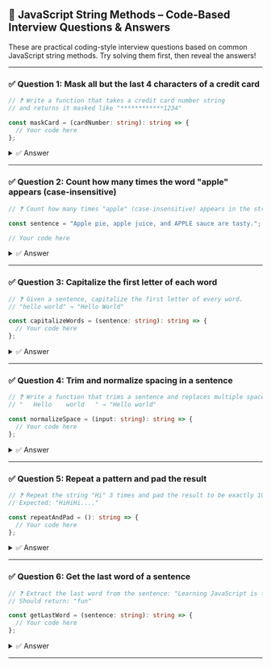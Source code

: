 ## 🧵 JavaScript String Methods – Code-Based Interview Questions & Answers

These are practical coding-style interview questions based on common JavaScript string methods. Try solving them first, then reveal the answers!

---

### ✅ Question 1: Mask all but the last 4 characters of a credit card

```ts
// ❓ Write a function that takes a credit card number string
// and returns it masked like "************1234"

const maskCard = (cardNumber: string): string => {
  // Your code here
};
```

<details>
<summary>✅ Answer</summary>

```ts
const maskCard = (cardNumber: string): string => {
  return cardNumber.slice(-4).padStart(cardNumber.length, '*');
};
```
</details>

---

### ✅ Question 2: Count how many times the word "apple" appears (case-insensitive)

```ts
// ❓ Count how many times "apple" (case-insensitive) appears in the string

const sentence = "Apple pie, apple juice, and APPLE sauce are tasty.";

// Your code here
```

<details>
<summary>✅ Answer</summary>

```ts
const countApples = sentence.match(/apple/gi)?.length || 0;
```

- without using regex

```ts
const sentence = “Apple pie, apple juice, and APPLE sauce are tasty.”;

const lower = sentence.toLowerCase();
const words = lower.split(” “);
let count = 0;

for (let word of words) {
// Remove common punctuation from the word
word = word.replace(”,”, “”).replace(”.”, “”);

if (word === “apple”) {
count++;
}
}

console.log(“Apple count:”, count); // Output: 3
```
</details>

---

### ✅ Question 3: Capitalize the first letter of each word

```ts
// ❓ Given a sentence, capitalize the first letter of every word.
// "hello world" → "Hello World"

const capitalizeWords = (sentence: string): string => {
  // Your code here
};
```

<details>
<summary>✅ Answer</summary>

```ts
const capitalizeWords = (sentence: string): string => {
  return sentence.replace(/\b\w/g, char => char.toUpperCase());
};
```
- without using regex

```ts
const capitalizeWords = (sentence: string): string => {
return sentence
.split(” “)
.map(word =>
word.charAt(0).toUpperCase() + word.slice(1)
)
.join(” “);
};

// Example usage
console.log(capitalizeWords(“hello world”)); // “Hello World”
```
</details>

---

### ✅ Question 4: Trim and normalize spacing in a sentence

```ts
// ❓ Write a function that trims a sentence and replaces multiple spaces with a single space.
// "   Hello    world   " → "Hello world"

const normalizeSpace = (input: string): string => {
  // Your code here
};
```

<details>
<summary>✅ Answer</summary>

```ts
const normalizeSpace = (input: string): string => {
  return input.trim().split(" ").filter(Boolean).join(" ");
};
```
</details>

---

### ✅ Question 5: Repeat a pattern and pad the result

```ts
// ❓ Repeat the string "Hi" 3 times and pad the result to be exactly 10 characters long with "." at the end
// Expected: "HiHiHi...."

const repeatAndPad = (): string => {
  // Your code here
};
```

<details>
<summary>✅ Answer</summary>

```ts
const repeatAndPad = (): string => {
  return "Hi".repeat(3).padEnd(10, ".");
};
```
</details>

---

### ✅ Question 6: Get the last word of a sentence

```ts
// ❓ Extract the last word from the sentence: "Learning JavaScript is fun."
// Should return: "fun"

const getLastWord = (sentence: string): string => {
  // Your code here
};
```

<details>
<summary>✅ Answer</summary>

```ts
const getLastWord = (sentence: string): string => {
  const clean = sentence.trim().replace(/[.,!?]$/, "");
  const words = clean.split(" ");
  return words[words.length - 1];
};
```
</details>

---
